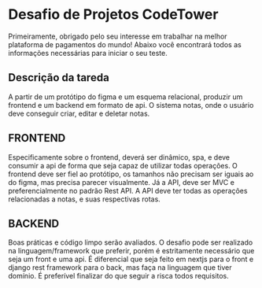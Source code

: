 # Desafio de Projetos CodeTower

Primeiramente, obrigado pelo seu interesse em trabalhar na melhor plataforma de pagamentos do mundo! Abaixo você encontrará todos as informações necessárias para iniciar o seu teste.

## Descrição da tareda
A partir de um protótipo do figma e um esquema relacional, produzir um frontend e um backend em formato de api.
O sistema notas, onde o usuário deve conseguir criar, editar e deletar notas.

## FRONTEND
Especificamente sobre o frontend, deverá ser dinâmico, spa, e deve consumir a api de forma que seja capaz de utilizar todas operações. O frontend deve ser fiel ao protótipo, os tamanhos não precisam ser iguais ao do figma, mas precisa parecer visualmente.
Já a API, deve ser MVC e preferencialmente no padrão Rest API. A API deve ter todas as operações relacionadas a notas, e suas respectivas rotas.

## BACKEND
Boas práticas e código limpo serão avaliados.
O desafio pode ser realizado na linguagem/framework que preferir, porém é estritamente necessário que seja um front e uma api. É diferencial que seja feito em nextjs para o front e django rest framework para o back, mas faça na linguagem que tiver domínio. É preferível finalizar do que seguir a risca todos requisitos.
